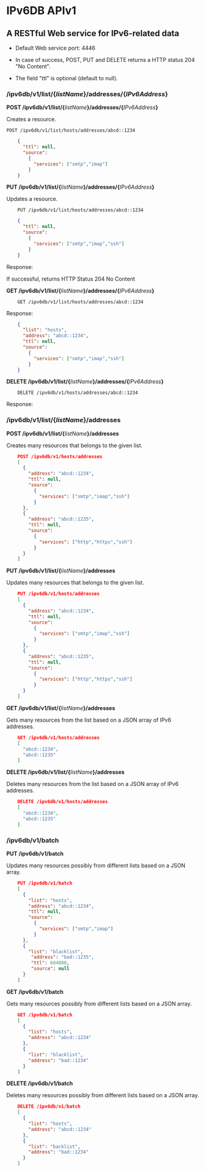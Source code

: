 # IPv6DB APIv1

## A RESTful Web service for IPv6-related data

- Default Web service port: 4446

- In case of success, POST, PUT and DELETE returns a HTTP status 204 "No Content".

- The field "ttl" is optional (default to null).

### /ipv6db/v1/list/\{*listName*\}/addresses/{*IPv6Address*}

__POST /ipv6db/v1/list/\{__*listName*__\}/addresses/\{__*IPv6Address*__\}__

Creates a resource.

    POST /ipv6db/v1/list/hosts/addresses/abcd::1234

```json
    {
      "ttl": null,
      "source":
        {
          "services": ["smtp","imap"]
        }
    }
```

__PUT /ipv6db/v1/list/\{__*listName*__\}/addresses/\{__*IPv6Address*__\}__

Updates a resource.

```
    PUT /ipv6db/v1/list/hosts/addresses/abcd::1234
```

```json
    {
      "ttl": null,
      "source":
        {
          "services": ["smtp","imap","ssh"]
        }
    }
```

Response:

If successful, returns HTTP Status 204 No Content

__GET /ipv6db/v1/list/\{__*listName*__\}/addresses/\{__*IPv6Address*__\}__

```
    GET /ipv6db/v1/list/hosts/addresses/abcd::1234
```

Response:

```json
    {
      "list": "hosts",
      "address": "abcd::1234",
      "ttl": null,
      "source":
        {
          "services": ["smtp","imap","ssh"]
        }
    }
```

__DELETE /ipv6db/v1/list/\{__*listName*__\}/addresses/\{__*IPv6Address*__\}__

```
    DELETE /ipv6db/v1/hosts/addresses/abcd::1234
```

Response:


### /ipv6db/v1/list/\{*listName*\}/addresses

__POST /ipv6db/v1/list/\{__*listName*__\}/addresses__

Creates many resources that belongs to the given list.

```json
    POST /ipv6db/v1/hosts/addresses
    [
      {
        "address": "abcd::1234",
        "ttl": null,
        "source":
          {
            "services": ["smtp","imap","ssh"]
          }
      },
      {
        "address": "abcd::1235",
        "ttl": null,
        "source":
          {
            "services": ["http","https","ssh"]
          }
      }
    ]
```

__PUT /ipv6db/v1/list/\{__*listName*__\}/addresses__

Updates many resources that belongs to the given list.

```json
    PUT /ipv6db/v1/hosts/addresses
    [
      {
        "address": "abcd::1234",
        "ttl": null,
        "source":
          {
            "services": ["smtp","imap","ssh"]
          }
      },
      {
        "address": "abcd::1235",
        "ttl": null,
        "source":
          {
            "services": ["http","https","ssh"]
          }
      }
    ]
```

__GET /ipv6db/v1/list/\{__*listName*__\}/addresses__

Gets many resources from the list based on a JSON array of IPv6 addresses.

```json
    GET /ipv6db/v1/hosts/addresses
    [
      "abcd::1234",
      "abcd::1235"
    ]
```

__DELETE /ipv6db/v1/list/\{__*listName*__\}/addresses__

Deletes many resources from the list based on a JSON array of IPv6 addresses.

```json
    DELETE /ipv6db/v1/hosts/addresses
    [
      "abcd::1234",
      "abcd::1235"
    ]
```

### /ipv6db/v1/batch

__PUT /ipv6db/v1/batch__

Updates many resources possibly from different lists based on a JSON array.

```json
    PUT /ipv6db/v1/batch
    [
      {
        "list": "hosts",
        "address": "abcd::1234",
        "ttl": null,
        "source":
          {
            "services": ["smtp","imap"]
          }
      },
      {
        "list": "blacklist",
         "address": "bad::1235",
         "ttl": 604800,
         "source": null
      }
    ]
```

__GET /ipv6db/v1/batch__

Gets many resources possibly from different lists based on a JSON array.

```json
    GET /ipv6db/v1/batch
    [
      {
        "list": "hosts",
        "address": "abcd::1234"
      },
      {
        "list": "blacklist",
        "address": "bad::1234"
      }
    ]
```

__DELETE /ipv6db/v1/batch__

Deletes many resources possibly from different lists based on a JSON array.

```json
    DELETE /ipv6db/v1/batch
    [
      {
        "list": "hosts",
        "address": "abcd::1234"
      },
      {
        "list": "backlist",
        "address": "bad::1234"
      }
    ]
```

